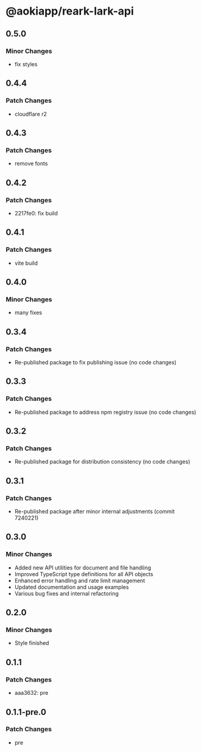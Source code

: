 # @aokiapp/reark-lark-api

## 0.5.0

### Minor Changes

- fix styles

## 0.4.4

### Patch Changes

- cloudflare r2

## 0.4.3

### Patch Changes

- remove fonts

## 0.4.2

### Patch Changes

- 2217fe0: fix build

## 0.4.1

### Patch Changes

- vite build

## 0.4.0

### Minor Changes

- many fixes

## 0.3.4

### Patch Changes

- Re-published package to fix publishing issue (no code changes)

## 0.3.3

### Patch Changes

- Re-published package to address npm registry issue (no code changes)

## 0.3.2

### Patch Changes

- Re-published package for distribution consistency (no code changes)

## 0.3.1

### Patch Changes

- Re-published package after minor internal adjustments (commit 7240221)

## 0.3.0

### Minor Changes

- Added new API utilities for document and file handling
- Improved TypeScript type definitions for all API objects
- Enhanced error handling and rate limit management
- Updated documentation and usage examples
- Various bug fixes and internal refactoring

## 0.2.0

### Minor Changes

- Style finished

## 0.1.1

### Patch Changes

- aaa3632: pre

## 0.1.1-pre.0

### Patch Changes

- pre
